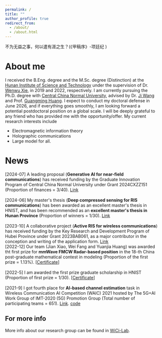 ```yaml
---
permalink: /
title: ""
author_profile: true
redirect_from: 
  - /about/
  - /about.html
---
```


不为无益之事，何以遣有涯之生？(《甲稿序》-项廷纪 )

About me
======

I received the B.Eng. degree and the M.Sc. degree (Distinction) at the [Hunan Institute of Science and Technology](https://www.hnist.cn/) under the supervision of Dr. [Wenwu Xie](https://sice.hnist.cn/info/1289/7182.htm), in 2019 and 2022, respectively. I am currently pursuing the Ph.D. degree with [Central China Normal University](https://www.ccnu.edu.cn/), advised by Dr. [Ji Wang](https://phy.ccnu.edu.cn/info/1063/4380.htm)  and Prof. [Guangming Huang](https://phy.ccnu.edu.cn/info/1063/1272.htm). I expect to conduct my doctoral defense in June 2026, and if everything goes smoothly, I am looking forward a potential postdoctoral position on a global scale. I will be deeply grateful to any friend who has provided me with the opportunity/offer. My current research interests include 
* Electromagnetic information theory
* Holographic communications
* Large model for all.

News
======
[2024-07] A leading proposal (**Generative AI for near-field communications**) has received funding by the Graduate Innovation Program of Central China Normal University under Grant 2024CXZZ151 (Proportion of finances = 3/40). [Link](https://gs.ccnu.edu.cn/info/1039/3704.htm)
        <br>
        <br>
        [2024-06] My master's thesis (**Deep compressed sensing for RIS communications**) has been awarded as an excellent master's thesis in HNIST, and has been recommended as an **excellent master's thesis in Hunan Province** (Proportion of winners = 1/30). [Link](https://xk.hnist.cn/info/1182/8551.htm)
        <br>
         <br>
[2023-10] A collaborative project (**Active RIS for wireless communications**) has received funding by the Key Research and
Development Program of Hubei Province under Grant 2023BAB061, as a major contributor in the conception and writing of the application form. [Link](https://mmistakes.github.io/minimal-mistakes/)
        <br>
[2022-12] Our team (Jian Xiao, Wei Fang and Yuanjia Huang) was awarded tht first prize for **mmWave FMCW Radar-based position** in the 18-th China post-graduate mathematical contest in modeling (Proportion of the first prize = 1.13%). [<a href="./homepage_files/Imperial_certificate.pdf">Certificate</a>]
        <br>
        <br>
[2022-5] I am awarded the first prize graduate scholarship in HNIST (Proportion of first prize = 1/30). [<a href="./homepage_files/Imperial_certificate.pdf">Certificate</a>]
        <br>
        <br>
[2021-9] I got fourth place for **AI-based channel estimation** task in Wireless Communication AI Competition (WAIC) 2021 hosted by The 5G+AI Work Group of IMT-2020 (5G) Promotion Group (Total number of participating teams
= 651). <a href="https://www.datafountain.cn/competitions/504">Link</a>. [code](https://github.com/WiCi-Lab/WAIC2021)
        <br>


For more info
------
More info about our research group can be found in [WiCi-Lab](https://wici-lab.github.io/). 

